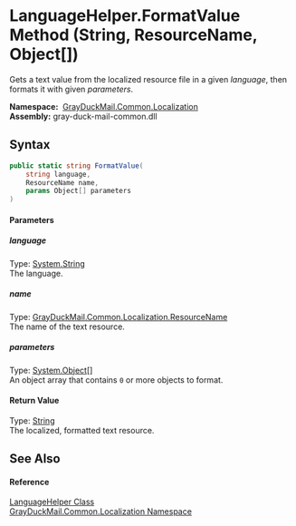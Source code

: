 LanguageHelper.FormatValue Method (String, ResourceName, Object[])
==================================================================
Gets a text value from the localized resource file in a given *language*, then formats it with given *parameters*.

  **Namespace:**  [GrayDuckMail.Common.Localization][1]  
  **Assembly:** gray-duck-mail-common.dll

Syntax
------

```csharp
public static string FormatValue(
	string language,
	ResourceName name,
	params Object[] parameters
)
```

#### Parameters

##### *language*
Type: [System.String][2]  
 The language.

##### *name*
Type: [GrayDuckMail.Common.Localization.ResourceName][3]  
 The name of the text resource.

##### *parameters*
Type: [System.Object][4][]  
 An object array that contains `0` or more objects to format.

#### Return Value
Type: [String][2]  
 The localized, formatted text resource. 

See Also
--------

#### Reference
[LanguageHelper Class][5]  
[GrayDuckMail.Common.Localization Namespace][1]  

[1]: ../README.md
[2]: https://docs.microsoft.com/dotnet/api/system.string
[3]: ../ResourceName/README.md
[4]: https://docs.microsoft.com/dotnet/api/system.object
[5]: README.md